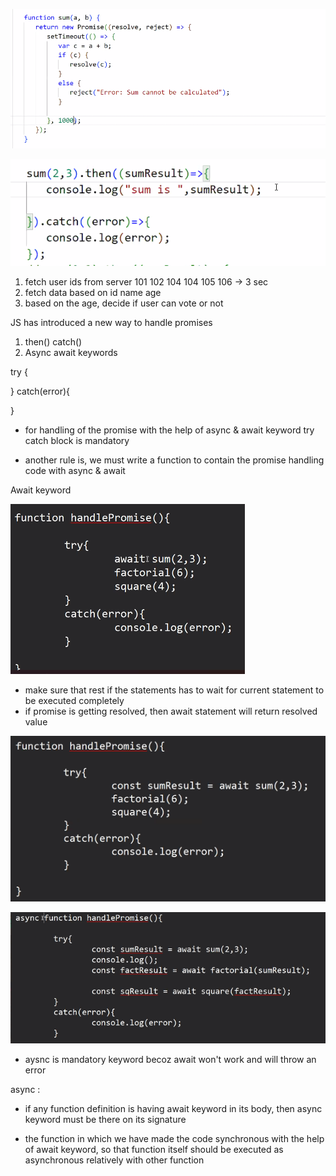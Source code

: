 ![alt text](image-3.png)

![alt text](image-4.png)

1. fetch user ids from server  101 102 104 104 105 106 -> 3 sec
2. fetch data based on id name age 
3. based on the age, decide if user can vote or not

JS has introduced a new way to handle promises

1. then() catch()
2. Async await keywords

try {

}
catch(error){

}

- for handling of the promise with the help of async & await keyword try catch block is mandatory

-  another rule is, we must write a function to contain the promise handling code with async & await

Await keyword

![alt text](image-5.png)

- make sure that rest if the statements has to wait for current statement to be executed completely
- if promise is getting resolved, then await statement will return resolved value

![alt text](image-6.png)

![alt text](image-7.png)

- aysnc is mandatory keyword becoz await won't work and will throw an error

async :

- if any function definition is having await keyword in its body, then async keyword must be there on its signature

- the function in which we have made the code synchronous with the help of await keyword, so that function itself should be executed  as asynchronous relatively with other function

